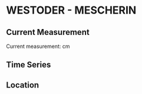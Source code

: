 # WESTODER - MESCHERIN

## Current Measurement

Current measurement: <Value topic="rivers/pegel-online/WOD/MESCHERIN/measurementValue"/> cm

## Time Series

<TimeSeries topic="rivers/pegel-online/WOD/MESCHERIN/measurementValue" period="week" />

## Location

<WorldMap>
  <Marker lat="53.250879163661" lon="14.436433022361552" labelTopic="rivers/pegel-online/WOD/MESCHERIN" />
</WorldMap>
